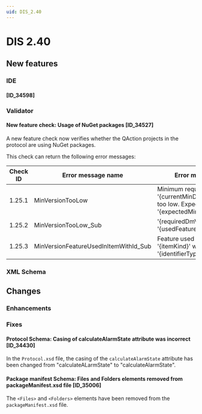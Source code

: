 ```yaml
---
uid: DIS_2.40
---
```


# DIS 2.40

## New features

### IDE

#### [ID_34598]



### Validator

#### New feature check: Usage of NuGet packages [ID_34527]

A new feature check now verifies whether the QAction projects in the protocol are using NuGet packages.

This check can return the following error messages:

| Check ID | Error message name | Error message |
|--|--|--|
| 1.25.1 | MinVersionTooLow | Minimum required version '{currentMinDmVersion}' too low. Expected value '{expectedMinDmVersion}'. |
| 1.25.2 | MinVersionTooLow_Sub | '{requiredDmVersion}' : '{usedFeature}' |
| 1.25.3 | MinVersionFeatureUsedInItemWithId_Sub | Feature used in '{itemKind}' with '{identifierType}' '{itemId}'. |

### XML Schema

## Changes

### Enhancements

### Fixes

#### Protocol Schema: Casing of calculateAlarmState attribute was incorrect [ID_34430]

In the `Protocol.xsd` file, the casing of the `calculateAlarmState` attribute has been changed from "calculateALarmState" to "calculateAlarmState".

#### Package manifest Schema: Files and Folders elements removed from packageManifest.xsd file [ID_35006]

The `<Files>` and `<Folders>` elements have been removed from the `packageManifest.xsd` file.
